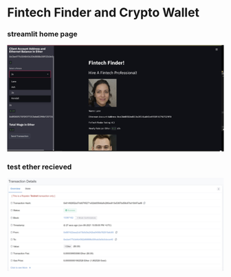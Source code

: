 # Fintech Finder and Crypto Wallet

### streamlit home page
![homepage](images/home_page.jpg)

### test ether recieved
![test eth recieve](images/test_eth_received.jpg)

